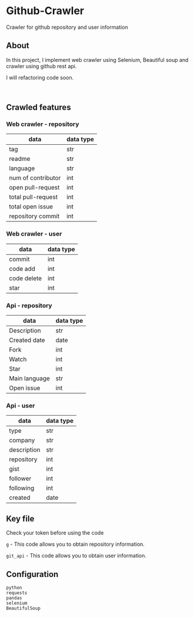 # Github-Crawler
Crawler for github repository and user information

## About
In this project, I implement web crawler using Selenium, Beautiful soup and crawler using github rest api.

I will refactoring code soon.



<br>

## Crawled features

### Web crawler - repository

| data               | data type |
| ------------------ | --------- |
| tag                | str       |
| readme             | str       |
| language           | str       |
| num of contributor | int       |
| open pull-request  | int       |
| total pull-request | int       |
| total open issue   | int       |
| repository commit  | int       |

### Web crawler - user
| data        | data type |
| ----------- | --------- |
| commit      | int       |
| code add    | int       |
| code delete | int       |
| star        | int       |

### Api - repository
| data          | data type |
| ------------- | --------- |
| Description   | str       |
| Created date  | date      |
| Fork          | int       |
| Watch         | int       |
| Star          | int       |
| Main language | str       |
| Open issue    | int       |

### Api - user
| data        | data type |
| ----------- | --------- |
| type        | str       |
| company     | str       |
| description | str       |
| repository  | int       |
| gist        | int       |
| follower    | int       |
| following   | int       |
| created     | date      |


## Key file
Check your token before using the code

```g``` - This code allows you to obtain repository information.

```git_api``` - This code allows you to obtain user information.


## Configuration
```
python
requests
pandas
selenium
BeautifulSoup
```